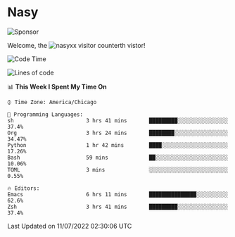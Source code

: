 # Nasy

<!--
<p align="center">
<img height="200" src="https://github-readme-stats.vercel.app/api?username=nasyxx&count_private=true&show_icons=true&theme=dracula&include_all_commits=true"/>
<img height="200" src="https://github-readme-stats.vercel.app/api/top-langs/?username=nasyxx&theme=dracula&hide=html,jupyter+notebook&count_private=true&show_icons=true"/>
</p>

  
----------------
-->

![Sponsor](https://img.shields.io/static/v1.svg?label=Sponsor&message=%E2%9D%A4&logo=GitHub&style=flat&color=pink)
 
Welcome, the ![nasyxx visitor counter](https://count.getloli.com/get/@nasyxx?theme=rule34)th vistor!
 
<!--START_SECTION:waka-->
![Code Time](http://img.shields.io/badge/Code%20Time-2%2C507%20hrs%2037%20mins-blue)

![Lines of code](https://img.shields.io/badge/From%20Hello%20World%20I%27ve%20Written-5%20Million%20lines%20of%20code-blue)

📊 **This Week I Spent My Time On** 

```text
⌚︎ Time Zone: America/Chicago

💬 Programming Languages: 
sh                       3 hrs 41 mins       █████████░░░░░░░░░░░░░░░░   37.4% 
Org                      3 hrs 24 mins       ████████░░░░░░░░░░░░░░░░░   34.47% 
Python                   1 hr 42 mins        ████░░░░░░░░░░░░░░░░░░░░░   17.26% 
Bash                     59 mins             ██░░░░░░░░░░░░░░░░░░░░░░░   10.06% 
TOML                     3 mins              ░░░░░░░░░░░░░░░░░░░░░░░░░   0.55%

🔥 Editors: 
Emacs                    6 hrs 11 mins       ███████████████░░░░░░░░░░   62.6% 
Zsh                      3 hrs 41 mins       █████████░░░░░░░░░░░░░░░░   37.4%

```


 Last Updated on 11/07/2022 02:30:06 UTC
<!--END_SECTION:waka-->

<!-- ![visitors](https://visitor-badge.laobi.icu/badge?page_id=nasyxx.nasyxx) -->
